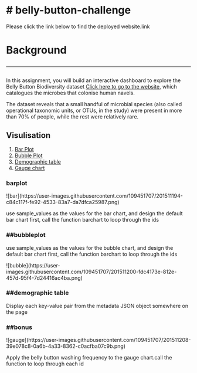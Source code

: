 # # belly-button-challenge

<!-- Contents -->

Please click the link below to find the deployed website.link

# Background <hr>

In this assignment, you will build an interactive dashboard to explore the Belly Button Biodiversity dataset <a href=" http://robdunnlab.com/projects/belly-button-biodiversity/target=">Click here to go to the website</a>, which catalogues the microbes that colonise human navels.

The dataset reveals that a small handful of microbial species (also called operational taxonomic units, or OTUs, in the study) were present in more than 70% of people, while the rest were relatively rare.

<h2>Visulisation</h2>
<ol>
<li><a href="#barplot">Bar Plot</a></li>
<li><a href="#bubbleplot">Bubble Plot</a></li>
<li><a href="#demographic">Demographic table</a></li>
<li><a href="#bonus">Gauge chart</a></li>
</ol>

<h3> barplot</h3>
![bar](https://user-images.githubusercontent.com/109451707/201511194-c84c117f-fe92-4533-83a7-da7dfca25987.png)

<p>
use sample_values as the values for the bar chart, and design the default bar chart first, call the function barchart to loop through the ids
</p>

<h3> ##bubbleplot</h3>

<p>
use sample_values as the values for the bubble chart, and design the default bar chart first, call the function barchart to loop through the ids
</p>
![bubble](https://user-images.githubusercontent.com/109451707/201511200-fdc4173e-812e-457d-95f4-7d24416ac4ba.png)

<h3> ##demographic table</h3>
<p>
Display each key-value pair from the metadata JSON object somewhere on the page
</p>
<h3> ##bonus</h3>
![gauge](https://user-images.githubusercontent.com/109451707/201511208-39e078c8-0a6b-4a33-8362-c0acfba07c9b.png)

<p>
Apply the belly button washing frequency to the gauge chart.call the function to loop through each id
</p>
